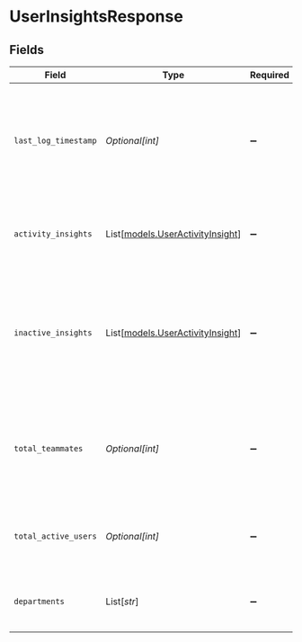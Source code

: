 # UserInsightsResponse


## Fields

| Field                                                                                                               | Type                                                                                                                | Required                                                                                                            | Description                                                                                                         |
| ------------------------------------------------------------------------------------------------------------------- | ------------------------------------------------------------------------------------------------------------------- | ------------------------------------------------------------------------------------------------------------------- | ------------------------------------------------------------------------------------------------------------------- |
| `last_log_timestamp`                                                                                                | *Optional[int]*                                                                                                     | :heavy_minus_sign:                                                                                                  | Unix timestamp of the last activity processed to make the response (in seconds since epoch UTC).                    |
| `activity_insights`                                                                                                 | List[[models.UserActivityInsight](../models/useractivityinsight.md)]                                                | :heavy_minus_sign:                                                                                                  | Insights for all active users with respect to set of actions.                                                       |
| `inactive_insights`                                                                                                 | List[[models.UserActivityInsight](../models/useractivityinsight.md)]                                                | :heavy_minus_sign:                                                                                                  | Insights for all in inactive users with respect to set of actions and time period. Activity count will be set to 0. |
| `total_teammates`                                                                                                   | *Optional[int]*                                                                                                     | :heavy_minus_sign:                                                                                                  | Total number of teammates that have logged in to the product, that are still valid teammates.                       |
| `total_active_users`                                                                                                | *Optional[int]*                                                                                                     | :heavy_minus_sign:                                                                                                  | Total number of active users in the requested period.                                                               |
| `departments`                                                                                                       | List[*str*]                                                                                                         | :heavy_minus_sign:                                                                                                  | list of departments applicable for users tab.                                                                       |